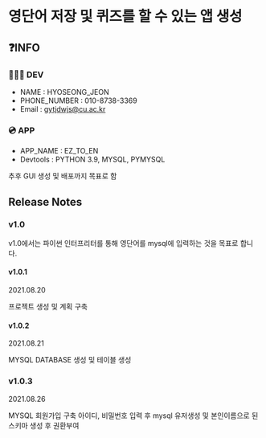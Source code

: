 # 영단어 저장 및 퀴즈를 할 수 있는 앱 생성
## ❓INFO
### 🧑🏻‍💻 DEV
* NAME : HYOSEONG_JEON
* PHONE_NUMBER : 010-8738-3369
* Email : gytjdwjs@cu.ac.kr
### 💿 APP
* APP_NAME : EZ_TO_EN
* Devtools : PYTHON 3.9, MYSQL, PYMYSQL

추후 GUI 생성 및 배포까지 목표로 함

## Release Notes
### v1.0
v1.0에서는 파이썬 인터프리터를 통해 영단어를 mysql에 입력하는 것을 목표로 합니다.
#### v1.0.1 
2021.08.20

프로젝트 생성 및 계획 구축

#### v1.0.2
2021.08.21

MYSQL DATABASE 생성 및 테이블 생성

### v1.0.3

2021.08.26

MYSQL 회원가입 구축
아이디, 비밀번호 입력 후 mysql 유저생성 및 본인이름으로 된 스키마 생성 후 권환부여



